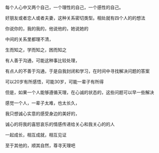 每个人心中又两个自己，一个理性的自己，一个感性的自己。

好朋友或者恋人或者夫妻，这种关系密切类型。相处就有四个人的的想法

你说你的，我的我的，他说他的，她说她的

中间的关系里都理不清，

生而知之，学而知之，困而知之

有人善于沟通，可能这种事比较处理，

有点人的不善于沟通，于是自我封闭和学习，在时间中寻找解决问题的答案

可以20岁有所感悟，可能30岁，可能一辈子有所得

但是，如果一个人能够遵循天理，在心诚的状态的，这些问题可以早一些解决

感觉一个人，一辈子太难，也太长久，

我只想诚心实意的感受身边的美好的，

诚心的将我的喜怒哀乐的情感传递给关心和我关心的的人

一起成长，相互成就，相互见证

至于其他的，顺其自然，尊寻天理吧